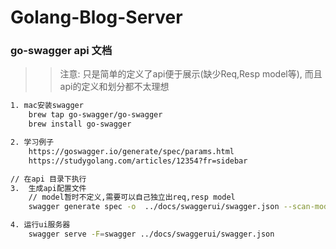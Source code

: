 # Golang-Blog-Server

### go-swagger api 文档
  >> 注意: 只是简单的定义了api便于展示(缺少Req,Resp model等), 而且api的定义和划分都不太理想
```bash
1. mac安装swagger
	brew tap go-swagger/go-swagger
	brew install go-swagger

2. 学习例子 
    https://goswagger.io/generate/spec/params.html
    https://studygolang.com/articles/12354?fr=sidebar

// 在api 目录下执行
3.  生成api配置文件 
    // model暂时不定义,需要可以自己独立出req,resp model
    swagger generate spec -o  ../docs/swaggerui/swagger.json --scan-models

4. 运行ui服务器
    swagger serve -F=swagger ../docs/swaggerui/swagger.json
```


